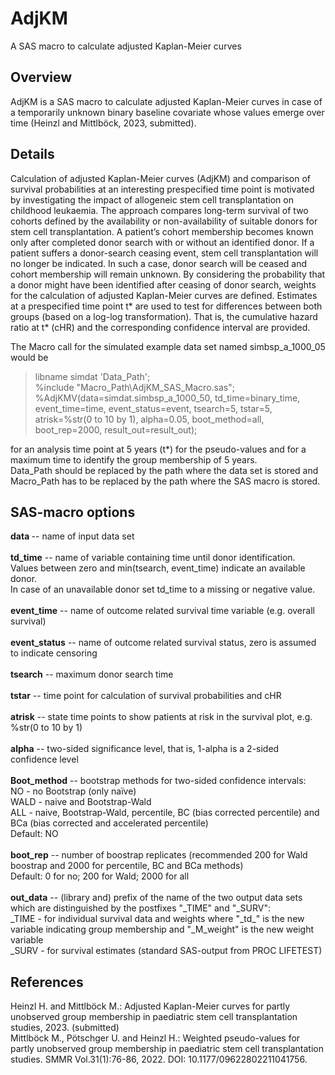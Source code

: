 # AdjKM
A SAS macro to calculate adjusted Kaplan-Meier curves 

## Overview
AdjKM is a SAS macro to calculate adjusted Kaplan-Meier curves in case of a temporarily unknown binary baseline covariate whose values emerge over time (Heinzl and Mittlböck, 2023, submitted).

## Details
Calculation of adjusted Kaplan-Meier curves (AdjKM) and comparison of survival probabilities at an interesting prespecified time point is motivated by investigating the impact of allogeneic stem cell transplantation on childhood leukaemia. The approach compares long-term survival of two cohorts defined by the availability or non-availability of suitable donors for stem cell transplantation. A patient’s cohort membership becomes known only after completed donor search with or without an identified donor. If a patient suffers a donor-search ceasing event, stem cell transplantation will no longer be indicated. In such a case, donor search will be ceased and cohort membership will remain unknown. 
By considering the probability that a donor might have been identified after ceasing of donor search, weights for the calculation of adjusted Kaplan-Meier curves are defined. 
Estimates at a prespecified time point t* are used to test for differences between both groups (based on a log-log transformation). That is, the cumulative hazard ratio at t* (cHR) and the corresponding confidence interval are provided. 

The Macro call for the simulated example data set named simbsp_a_1000_05 would be
> libname simdat 'Data_Path'; 
> <br> %include "Macro_Path\AdjKM_SAS_Macro.sas"; 
> <br> %AdjKMV(data=simdat.simbsp_a_1000_50, td_time=binary_time, event_time=time, event_status=event, tsearch=5, tstar=5, atrisk=%str(0 to 10 by 1), alpha=0.05, boot_method=all, boot_rep=2000, result_out=result_out);

for an analysis time point at 5 years (t*) for the pseudo-values and for a maximum time to identify the group membership of 5 years. 
<br> Data_Path should be replaced by the path where the data set is stored and Macro_Path has to be replaced by the path where the SAS macro is stored.

## SAS-macro options 
<b>data </b> -- name of input data set
<br>
<br> <b>td_time</b>  -- name of variable containing time until donor identification.
<br> Values between zero and min(tsearch, event_time) indicate an available donor.
<br> In case of an unavailable donor set td_time to a missing or negative value.
<br>
<br> <b>event_time</b> -- name of outcome related survival time variable (e.g. overall survival)
<br>
<br> <b>event_status</b> -- name of outcome related survival status, zero is assumed to indicate censoring
<br>
<br> <b>tsearch</b> -- maximum donor search time
<br>
<br> <b>tstar</b> -- time point for calculation of survival probabilities and cHR
<br>
<br> <b>atrisk</b> -- state time points to show patients at risk in the survival plot, e.g. %str(0 to 10 by 1)
<br>
<br> <b>alpha</b> -- two-sided significance level, that is, 1-alpha is a 2-sided confidence level
<br>
<br> <b>Boot_method</b> -- bootstrap methods for two-sided confidence intervals:
<br> NO   - no Bootstrap (only naïve)
<br> WALD - naive and Bootstrap-Wald
<br> ALL  - naive, Bootstrap-Wald, percentile, BC (bias corrected percentile) and BCa (bias corrected and accelerated percentile)
<br> Default: NO
<br>
<br> <b>boot_rep</b> -- number of boostrap replicates (recommended 200 for Wald boostrap and 2000 for percentile, BC and BCa methods)
<br> Default: 0 for no; 200 for Wald; 2000 for all
<br>
<br> <b>out_data</b> -- (library and) prefix of the name of the two output data sets which are distinguished by the postfixes "_TIME" and "_SURV":
<br> _TIME - for individual survival data and weights where "&#95;td&#95;" is the new variable indicating group membership and "_M_weight" is the new weight variable
<br> _SURV - for survival estimates (standard SAS-output from PROC LIFETEST)  


## References
Heinzl H. and Mittlböck M.: Adjusted Kaplan-Meier curves for partly unobserved group membership in paediatric stem cell transplantation studies, 2023. (submitted)
<br> Mittlböck M., Pötschger U. and Heinzl H.: Weighted pseudo-values for partly unobserved group membership in paediatric stem cell transplantation studies. SMMR Vol.31(1):76-86, 2022. DOI: 10.1177/09622802211041756.
